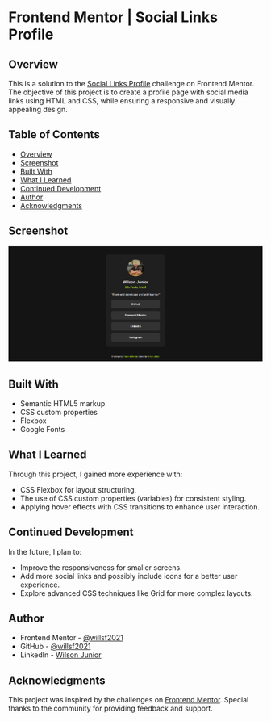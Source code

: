 # Frontend Mentor | Social Links Profile

## Overview

This is a solution to the [Social Links Profile](https://www.frontendmentor.io) challenge on Frontend Mentor. The objective of this project is to create a profile page with social media links using HTML and CSS, while ensuring a responsive and visually appealing design.

## Table of Contents

- [Overview](#overview)
- [Screenshot](#screenshot)
- [Built With](#built-with)
- [What I Learned](#what-i-learned)
- [Continued Development](#continued-development)
- [Author](#author)
- [Acknowledgments](#acknowledgments)

## Screenshot

![Screenshot](./assets/images/screenshot.png)

## Built With

- Semantic HTML5 markup
- CSS custom properties
- Flexbox
- Google Fonts

## What I Learned

Through this project, I gained more experience with:

- CSS Flexbox for layout structuring.
- The use of CSS custom properties (variables) for consistent styling.
- Applying hover effects with CSS transitions to enhance user interaction.

## Continued Development

In the future, I plan to:

- Improve the responsiveness for smaller screens.
- Add more social links and possibly include icons for a better user experience.
- Explore advanced CSS techniques like Grid for more complex layouts.

## Author

- Frontend Mentor - [@willsf2021](https://www.frontendmentor.io/profile/willsf2021)
- GitHub - [@willsf2021](https://github.com/willsf2021)
- LinkedIn - [Wilson Junior](https://www.linkedin.com/in/wilson-j%C3%BAnior-6956052a8/)

## Acknowledgments

This project was inspired by the challenges on [Frontend Mentor](https://www.frontendmentor.io). Special thanks to the community for providing feedback and support.
